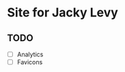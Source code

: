 Site for Jacky Levy
==================================================

TODO
--------------------------------------------------

- [ ] Analytics
- [ ] Favicons
